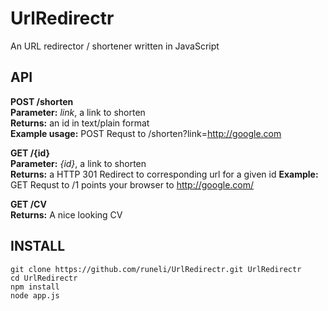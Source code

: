 # UrlRedirectr
An URL redirector / shortener written in JavaScript

## API

**POST /shorten**  
**Parameter:** *link*, a link to shorten   
**Returns:** an id in text/plain format  
**Example usage:** POST Requst to /shorten?link=http://google.com

**GET /{id}**  
**Parameter:** *{id}*, a link to shorten   
**Returns:** a HTTP 301 Redirect to corresponding url for a given id
**Example:** GET Requst to /1 points your browser to http://google.com/

**GET /CV**  
**Returns:**  A nice looking CV


## INSTALL

```
git clone https://github.com/runeli/UrlRedirectr.git UrlRedirectr
cd UrlRedirectr
npm install
node app.js
```

